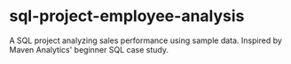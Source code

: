 # sql-project-employee-analysis
A SQL project analyzing sales performance using sample data. Inspired by Maven Analytics' beginner SQL case study.
